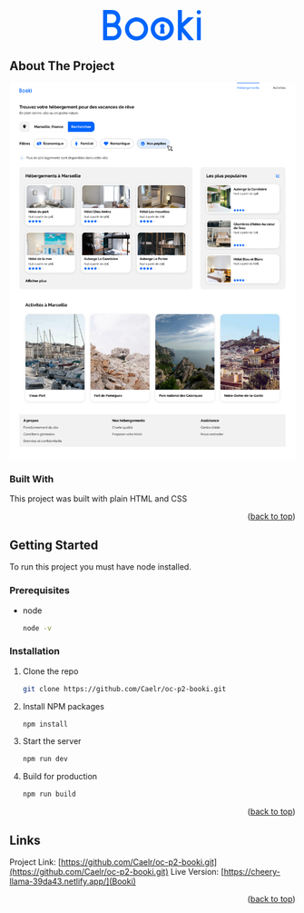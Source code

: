 <p align="center">
  <a href="https://cheery-llama-39da43.netlify.app/">
    <svg width=175px viewBox="0 0 62 19" fill="none" xmlns="http://www.w3.org/2000/svg">
          <path
            d="M5.52161 0C6.57874 0.0188771 7.50373 0.264282 8.29657 0.736214C9.08942 1.20815 9.69349 1.84054 10.1088 2.63338C10.543 3.42623 10.7601 4.3229 10.7601 5.3234C10.7601 6.05961 10.6185 6.75807 10.3353 7.41878C10.071 8.06061 9.70293 8.63636 9.231 9.14605C9.91058 9.65574 10.4391 10.2881 10.8167 11.0432C11.2131 11.7983 11.4113 12.6289 11.4113 13.535C11.4113 14.4978 11.1754 15.385 10.7034 16.1967C10.2315 17.0084 9.59911 17.6597 8.80626 18.1505C8.01341 18.6225 7.13562 18.8584 6.17288 18.8584H0V0H5.52161ZM2.4918 2.54843V8.15499H5.52161C6.29558 8.15499 6.94684 7.88127 7.47541 7.33383C8.00397 6.78639 8.26826 6.11624 8.26826 5.3234C8.26826 4.53055 8.00397 3.86985 7.47541 3.34128C6.96572 2.81272 6.31446 2.54843 5.52161 2.54843H2.4918ZM2.4918 10.7034V16.31H6.17288C6.94684 16.31 7.59811 16.0457 8.12668 15.5171C8.65524 14.9697 8.91952 14.309 8.91952 13.535C8.91952 12.7422 8.65524 12.072 8.12668 11.5246C7.59811 10.9771 6.94684 10.7034 6.17288 10.7034H2.4918Z"
            fill="#0065FC" />
          <path
            d="M20.8452 19C19.8824 19 18.9669 18.8112 18.0985 18.4337C17.2302 18.0561 16.4656 17.537 15.8049 16.8763C15.1442 16.2156 14.6251 15.4511 14.2476 14.5827C13.87 13.7144 13.6812 12.7988 13.6812 11.8361C13.6812 10.8544 13.87 9.92002 14.2476 9.03279C14.6251 8.14555 15.1442 7.37158 15.8049 6.71088C16.4656 6.05017 17.2302 5.54049 18.0985 5.18182C18.9669 4.80427 19.8824 4.6155 20.8452 4.6155C21.8268 4.6155 22.7612 4.80427 23.6485 5.18182C24.5357 5.54049 25.3097 6.05017 25.9704 6.71088C26.6311 7.37158 27.1408 8.14555 27.4994 9.03279C27.877 9.92002 28.0657 10.8544 28.0657 11.8361C28.0657 12.7988 27.877 13.7144 27.4994 14.5827C27.1408 15.4511 26.6311 16.2156 25.9704 16.8763C25.3097 17.537 24.5357 18.0561 23.6485 18.4337C22.7612 18.8112 21.8268 19 20.8452 19ZM20.8452 7.13562C19.5804 7.13562 18.495 7.58867 17.5888 8.49478C17.1547 8.92896 16.8149 9.43865 16.5695 10.0238C16.3241 10.609 16.2014 11.2131 16.2014 11.8361C16.2014 12.459 16.3241 13.0537 16.5695 13.62C16.8149 14.1863 17.1547 14.6865 17.5888 15.1207C18.023 15.5549 18.5138 15.8947 19.0613 16.1401C19.6276 16.3855 20.2222 16.5082 20.8452 16.5082C21.4681 16.5082 22.0722 16.3855 22.6574 16.1401C23.2426 15.8947 23.7428 15.5549 24.1581 15.1207C24.5734 14.6865 24.9038 14.1863 25.1492 13.62C25.3946 13.0537 25.5173 12.459 25.5173 11.8361C25.5173 11.2131 25.3946 10.609 25.1492 10.0238C24.9038 9.43865 24.5734 8.92896 24.1581 8.49478C23.7428 8.06061 23.2426 7.73025 22.6574 7.50373C22.0911 7.25832 21.487 7.13562 20.8452 7.13562Z"
            fill="#0065FC" />
          <path
            d="M36.9388 19C35.9761 19 35.0605 18.8112 34.1922 18.4337C33.3238 18.0561 32.5593 17.537 31.8986 16.8763C31.2379 16.2156 30.7187 15.4511 30.3412 14.5827C29.9636 13.7144 29.7749 12.7988 29.7749 11.8361C29.7749 10.8544 29.9636 9.92002 30.3412 9.03279C30.7187 8.14555 31.2379 7.37158 31.8986 6.71088C32.5593 6.05017 33.3238 5.54049 34.1922 5.18182C35.0605 4.80427 35.9761 4.6155 36.9388 4.6155C37.9204 4.6155 38.8549 4.80427 39.7421 5.18182C40.6293 5.54049 41.4033 6.05017 42.064 6.71088C42.7247 7.37158 43.2344 8.14555 43.5931 9.03279C43.9706 9.92002 44.1594 10.8544 44.1594 11.8361C44.1594 12.7988 43.9706 13.7144 43.5931 14.5827C43.2344 15.4511 42.7247 16.2156 42.064 16.8763C41.4033 17.537 40.6293 18.0561 39.7421 18.4337C38.8549 18.8112 37.9204 19 36.9388 19ZM36.9388 7.13562C35.674 7.13562 34.5886 7.58867 33.6825 8.49478C33.2483 8.92896 32.9085 9.43865 32.6631 10.0238C32.4177 10.609 32.295 11.2131 32.295 11.8361C32.295 12.459 32.4177 13.0537 32.6631 13.62C32.9085 14.1863 33.2483 14.6865 33.6825 15.1207C34.1167 15.5549 34.6075 15.8947 35.1549 16.1401C35.7212 16.3855 36.3159 16.5082 36.9388 16.5082C37.5618 16.5082 38.1658 16.3855 38.751 16.1401C39.3362 15.8947 39.8365 15.5549 40.2518 15.1207C40.6671 14.6865 40.9974 14.1863 41.2428 13.62C41.4882 13.0537 41.6109 12.459 41.6109 11.8361C41.6109 11.2131 41.4882 10.609 41.2428 10.0238C40.9974 9.43865 40.6671 8.92896 40.2518 8.49478C39.8365 8.06061 39.3362 7.73025 38.751 7.50373C38.1847 7.25832 37.5806 7.13562 36.9388 7.13562Z"
            fill="#0065FC" />
          <path
            d="M53.5005 18.8584L49.1965 13.62V18.8584H46.7047V0.0283154H49.1965V8.15499L53.0475 4.53055H56.7569L50.046 10.7601L56.7852 18.8584H53.5005Z"
            fill="#0065FC" />
          <path
            d="M59.7871 2.6617C59.4285 2.6617 59.117 2.539 58.8527 2.29359C58.6073 2.02931 58.4846 1.71783 58.4846 1.35916C58.4846 1.0005 58.6073 0.69846 58.8527 0.453054C59.117 0.188772 59.4285 0.0566312 59.7871 0.0566312C60.1458 0.0566312 60.4478 0.188772 60.6932 0.453054C60.9575 0.69846 61.0897 1.0005 61.0897 1.35916C61.0897 1.71783 60.9575 2.02931 60.6932 2.29359C60.4478 2.539 60.1458 2.6617 59.7871 2.6617ZM58.6262 18.8584V4.70045H61.0047V18.8584H58.6262Z"
            fill="#0065FC" />
          <path
            d="M38.4338 10.0097C38.4338 10.8094 37.7855 11.4577 36.9858 11.4577C36.1861 11.4577 35.5378 10.8094 35.5378 10.0097C35.5378 9.21 36.1861 8.56172 36.9858 8.56172C37.7855 8.56172 38.4338 9.21 38.4338 10.0097Z"
            fill="#0065FC" />
          <path d="M35.5378 14.6754L36.2369 9.52704H37.8346L38.4338 14.6754H35.5378Z" fill="#0065FC" />
        </svg>
  </a>
</p>





<!-- ABOUT THE PROJECT -->
## About The Project

[![Product Name Screen Shot][product-screenshot]](https://cheery-llama-39da43.netlify.app/)


### Built With

This project was built with plain HTML and CSS

<p align="right">(<a href="#readme-top">back to top</a>)</p>



<!-- GETTING STARTED -->
## Getting Started

To run this project you must have node installed.

### Prerequisites

* node
  ```sh
  node -v
  ```

### Installation


1. Clone the repo
   ```sh
   git clone https://github.com/Caelr/oc-p2-booki.git
   ```
3. Install NPM packages
   ```sh
   npm install
   ```
4. Start the server
   ```sh
   npm run dev
   ```
5. Build for production
   ```sh
   npm run build
   ```
<p align="right">(<a href="#readme-top">back to top</a>)</p>


<!-- CONTACT -->
## Links

Project Link: [https://github.com/Caelr/oc-p2-booki.git](https://github.com/Caelr/oc-p2-booki.git)
Live Version: [https://cheery-llama-39da43.netlify.app/](Booki)

<p align="right">(<a href="#readme-top">back to top</a>)</p>



<!-- MARKDOWN LINKS & IMAGES -->
<!-- https://www.markdownguide.org/basic-syntax/#reference-style-links -->
[contributors-shield]: https://img.shields.io/github/contributors/othneildrew/Best-README-Template.svg?style=for-the-badge
[contributors-url]: https://github.com/othneildrew/Best-README-Template/graphs/contributors
[forks-shield]: https://img.shields.io/github/forks/othneildrew/Best-README-Template.svg?style=for-the-badge
[forks-url]: https://github.com/othneildrew/Best-README-Template/network/members
[stars-shield]: https://img.shields.io/github/stars/othneildrew/Best-README-Template.svg?style=for-the-badge
[stars-url]: https://github.com/othneildrew/Best-README-Template/stargazers
[issues-shield]: https://img.shields.io/github/issues/othneildrew/Best-README-Template.svg?style=for-the-badge
[issues-url]: https://github.com/othneildrew/Best-README-Template/issues
[license-shield]: https://img.shields.io/github/license/othneildrew/Best-README-Template.svg?style=for-the-badge
[license-url]: https://github.com/othneildrew/Best-README-Template/blob/master/LICENSE.txt
[linkedin-shield]: https://img.shields.io/badge/-LinkedIn-black.svg?style=for-the-badge&logo=linkedin&colorB=555
[linkedin-url]: https://linkedin.com/in/othneildrew
[product-screenshot]: ./images/Desktop.jpg
[Next.js]: https://img.shields.io/badge/next.js-000000?style=for-the-badge&logo=nextdotjs&logoColor=white
[Next-url]: https://nextjs.org/
[React.js]: https://img.shields.io/badge/React-20232A?style=for-the-badge&logo=react&logoColor=61DAFB
[React-url]: https://reactjs.org/
[Vue.js]: https://img.shields.io/badge/Vue.js-35495E?style=for-the-badge&logo=vuedotjs&logoColor=4FC08D
[Vue-url]: https://vuejs.org/
[Angular.io]: https://img.shields.io/badge/Angular-DD0031?style=for-the-badge&logo=angular&logoColor=white
[Angular-url]: https://angular.io/
[Svelte.dev]: https://img.shields.io/badge/Svelte-4A4A55?style=for-the-badge&logo=svelte&logoColor=FF3E00
[Svelte-url]: https://svelte.dev/
[Laravel.com]: https://img.shields.io/badge/Laravel-FF2D20?style=for-the-badge&logo=laravel&logoColor=white
[Laravel-url]: https://laravel.com
[Bootstrap.com]: https://img.shields.io/badge/Bootstrap-563D7C?style=for-the-badge&logo=bootstrap&logoColor=white
[Bootstrap-url]: https://getbootstrap.com
[JQuery.com]: https://img.shields.io/badge/jQuery-0769AD?style=for-the-badge&logo=jquery&logoColor=white
[JQuery-url]: https://jquery.com
